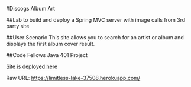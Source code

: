 #Discogs Album Art

##Lab to build and deploy a Spring MVC server with image calls from 3rd party site

##User Scenario
This site allows you to search for an artist or album and displays the first album cover result.

##Code Fellows Java 401 Project

[Site is deployed here](https://limitless-lake-37508.herokuapp.com/)


Raw URL: https://limitless-lake-37508.herokuapp.com/